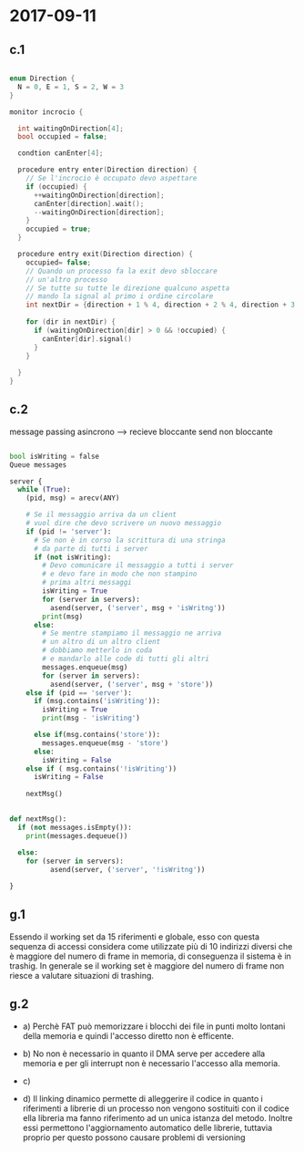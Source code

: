 # 2017-09-11


## c.1

``` C

enum Direction {
  N = 0, E = 1, S = 2, W = 3
}

monitor incrocio {

  int waitingOnDirection[4];
  bool occupied = false;

  condtion canEnter[4];

  procedure entry enter(Direction direction) {
    // Se l'incrocio è occupato devo aspettare
    if (occupied) {
      ++waitingOnDirection[direction];
      canEnter[direction].wait();
      --waitingOnDirection[direction];
    }
    occupied = true;
  }

  procedure entry exit(Direction direction) {
    occupied= false;
    // Quando un processo fa la exit devo sbloccare
    // un'altro processo
    // Se tutte su tutte le direzione qualcuno aspetta
    // mando la signal al primo i ordine circolare
    int nextDir = {direction + 1 % 4, direction + 2 % 4, direction + 3 % 4, direction}
    
    for (dir in nextDir) {
      if (waitingOnDirection[dir] > 0 && !occupied) {
        canEnter[dir].signal()
      }
    } 
  
  }
}

```
## c.2
message passing asincrono --> recieve bloccante send non bloccante

```Python

bool isWriting = false
Queue messages

server {
  while (True):
    (pid, msg) = arecv(ANY)

    # Se il messaggio arriva da un client
    # vuol dire che devo scrivere un nuovo messaggio
    if (pid != 'server'):
      # Se non è in corso la scrittura di una stringa
      # da parte di tutti i server
      if (not isWriting):
        # Devo comunicare il messaggio a tutti i server
        # e devo fare in modo che non stampino 
        # prima altri messaggi
        isWriting = True
        for (server in servers):
          asend(server, ('server', msg + 'isWritng'))
        print(msg)
      else:
        # Se mentre stampiamo il messaggio ne arriva 
        # un altro di un altro client
        # dobbiamo metterlo in coda
        # e mandarlo alle code di tutti gli altri
        messages.enqueue(msg)
        for (server in servers):
          asend(server, ('server', msg + 'store'))
    else if (pid == 'server'):
      if (msg.contains('isWriting')):
        isWriting = True
        print(msg - 'isWriting')

      else if(msg.contains('store')):
        messages.enqueue(msg - 'store')
      else:
        isWriting = False
    else if ( msg.contains('!isWriting'))
      isWriting = False
    
    nextMsg()
    

def nextMsg():
  if (not messages.isEmpty()):
    print(messages.dequeue())
    
  else:
    for (server in servers):
          asend(server, ('server', '!isWritng'))

}
```

## g.1 
Essendo il working set da 15 riferimenti e globale, esso con questa sequenza di accessi considera come utilizzate più di 10 indirizzi diversi che è maggiore del numero di frame in memoria, di conseguenza il sistema è in trashig. In generale se il working set è maggiore del numero di frame non riesce a valutare situazioni di trashing.

## g.2
* a) Perchè FAT può memorizzare i blocchi dei file in punti molto lontani della memoria e quindi l'accesso diretto non è efficente.

* b) No non è necessario in quanto il DMA serve per accedere alla memoria e per gli interrupt non è necessario l'accesso alla memoria.

* c) 

* d) Il linking dinamico permette di alleggerire il codice in quanto i riferimenti a librerie di un processo non vengono sostituiti con il codice ella libreria ma fanno riferimento ad un unica istanza del metodo. Inoltre essi permettono l'aggiornamento automatico delle librerie, tuttavia proprio per questo possono causare problemi di versioning